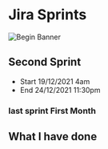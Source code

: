 

# Jira Sprints
![Begin Banner](.png)

## Second Sprint
* Start 19/12/2021 4am
* End 24/12/2021 11:30pm
### last sprint First Month


## What I have done
